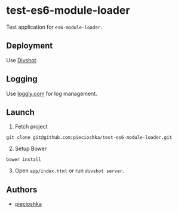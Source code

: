 # test-es6-module-loader

Test application for `es6-module-loader`.

## Deployment

Use [Divshot](http://docs.divshot.com/).

## Logging

Use [loggly.com](http://loggly.com/) for log management.

## Launch

1. Fetch project

```
git clone git@github.com:piecioshka/test-es6-module-loader.git
```
2. Setup Bower

```
bower install
```
3. Open `app/index.html` or run `divshot server`.

## Authors

 - [piecioshka](http://twitter.com/piecioshka)
